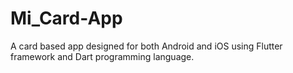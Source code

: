# Mi_Card-App
A card based app designed for both Android and iOS using Flutter framework and Dart programming language.
